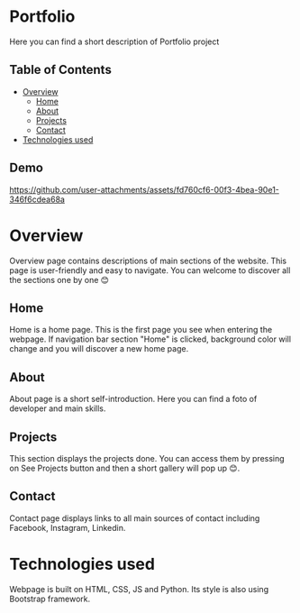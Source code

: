 # Portfolio
Here you can find a short description of Portfolio project

## Table of Contents
- [Overview](#overview)
    - [Home](#home)
    - [About](#about)
    - [Projects](#projects)
    - [Contact](#contact)
- [Technologies used](#technologies)

## Demo 
https://github.com/user-attachments/assets/fd760cf6-00f3-4bea-90e1-346f6cdea68a
# Overview
Overview page contains descriptions of main sections of the website. This page is user-friendly and easy to navigate. You can welcome to discover all the sections one by one :blush:
## Home
Home is a home page. This is the first page you see when entering the webpage. If navigation bar section "Home" is clicked, background color will change and you will discover a new home page.

## About
About page is a short self-introduction. Here you can find a foto of developer and main skills. 

## Projects
This section displays the projects done. You can access them by pressing on See Projects button and then a short gallery will pop up :blush:.

## Contact
Contact page displays links to all main sources of contact including Facebook, Instagram, Linkedin. 

# Technologies used
Webpage is built on HTML, CSS, JS and Python. Its style is also using Bootstrap framework. 


